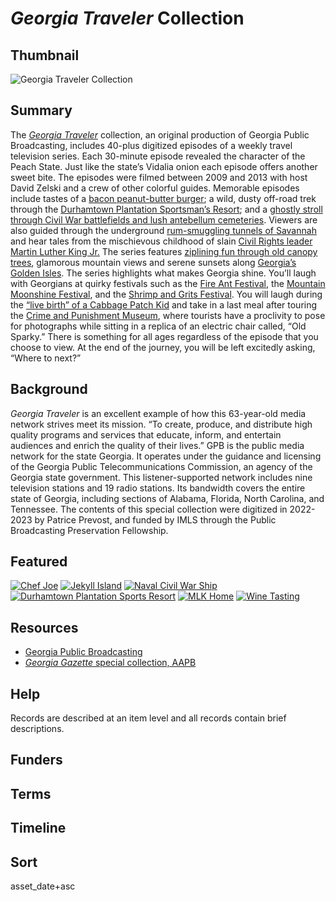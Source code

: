 # <em>Georgia Traveler</em> Collection

## Thumbnail

![<em>Georgia Traveler</em> Collection](https://s3.amazonaws.com/americanarchive.org/special-collections/georgia-traveler.png "Georgia Traveler Collection")

## Summary

The [*Georgia Traveler*](https://americanarchive.org/catalog?f%5Baccess_types%5D%5B%5D=all&f%5Bseries_titles%5D%5B%5D=Georgia+Traveler&sort=asset_date+asc) collection, an original production of Georgia Public Broadcasting, includes 40-plus digitized episodes of a weekly travel television series. Each 30-minute episode revealed the character of the Peach State. Just like the state’s Vidalia onion each episode offers another sweet bite. The episodes were filmed between 2009 and 2013 with host David Zelski and a crew of other colorful guides. Memorable episodes include tastes of a [bacon peanut-butter burger](https://americanarchive.org/catalog/cpb-aacip-351e42c390f); a wild, dusty off-road trek through the [Durhamtown Plantation Sportsman’s Resort](https://americanarchive.org/catalog/cpb-aacip-4a5a4d828d3); and a [ghostly stroll through Civil War battlefields and lush antebellum cemeteries](https://americanarchive.org/catalog/cpb-aacip-5975f7ce739). Viewers are also guided through the underground [rum-smuggling tunnels of Savannah](https://americanarchive.org/catalog/cpb-aacip-6d3cd1a113b) and hear tales from the mischievous childhood of slain [Civil Rights leader Martin Luther King Jr.](https://americanarchive.org/catalog/cpb-aacip-067172e1923) The series features [ziplining fun through old canopy trees](https://americanarchive.org/catalog/cpb-aacip-680da39451a), glamorous mountain views and serene sunsets along [Georgia’s Golden Isles](https://americanarchive.org/catalog/cpb-aacip-812d832922b). The series highlights what makes Georgia shine. You’ll laugh with Georgians at quirky festivals such as the [Fire Ant Festival](https://americanarchive.org/catalog/cpb-aacip-40ae4908ecb), the [Mountain Moonshine Festival](https://americanarchive.org/catalog/cpb-aacip-9ddb2330c5b), and the [Shrimp and Grits Festival](https://americanarchive.org/catalog/cpb-aacip-121cb942c0f). You will laugh during the [“live birth” of a Cabbage Patch Kid](https://americanarchive.org/catalog/cpb-aacip-ecaedf40514) and take in a last meal after touring the [Crime and Punishment Museum](https://americanarchive.org/catalog/cpb-aacip-40ae4908ecb), where tourists have a proclivity to pose for photographs while sitting in a replica of an electric chair called, “Old Sparky.” There is something for all ages regardless of the episode that you choose to view. At the end of the journey, you will be left excitedly asking, “Where to next?” 

## Background

*Georgia Traveler* is an excellent example of how this 63-year-old media network strives meet its mission. “To create, produce, and distribute high quality programs and services that educate, inform, and entertain audiences and enrich the quality of their lives.” GPB is the public media network for the state Georgia. It operates under the guidance and licensing of the Georgia Public Telecommunications Commission, an agency of the Georgia state government. This listener-supported network includes nine television stations and 19 radio stations. Its bandwidth covers the entire state of Georgia, including sections of Alabama, Florida, North Carolina, and Tennessee. The contents of this special collection were digitized in 2022-2023 by Patrice Prevost, and funded by IMLS through the Public Broadcasting Preservation Fellowship.

## Featured

[![Chef Joe](https://s3.amazonaws.com/americanarchive.org/special-collections/cpb-aacip-189789ade25.jpg)](/catalog/cpb-aacip-189789ade25)
[![Jekyll Island](https://s3.amazonaws.com/americanarchive.org/special-collections/cpb-aacip-248c380e066.jpg)](/catalog/cpb-aacip-248c380e066)
[![Naval Civil War Ship](https://s3.amazonaws.com/americanarchive.org/special-collections/cpb-aacip-3361a0fbb07.jpg)](/catalog/cpb-aacip-3361a0fbb07)
[![Durhamtown Plantation Sports Resort](https://s3.amazonaws.com/americanarchive.org/special-collections/cpb-aacip-82ece51cfe7.jpg)](/catalog/cpb-aacip-82ece51cfe7)
[![MLK Home](https://s3.amazonaws.com/americanarchive.org/special-collections/cpb-aacip-067172e1923.jpg)](/catalog/cpb-aacip-067172e1923)
[![Wine Tasting](https://s3.amazonaws.com/americanarchive.org/special-collections/cpb-aacip-6d3cd1a113b.jpg)](/catalog/cpb-aacip-6d3cd1a113b)

## Resources

- [Georgia Public Broadcasting](https://www.gpb.org/)
- [*Georgia Gazette* special collection, AAPB](https://americanarchive.org/special_collections/georgia-gazette)

## Help

Records are described at an item level and all records contain brief descriptions.

## Funders

## Terms

## Timeline

## Sort

asset_date+asc
